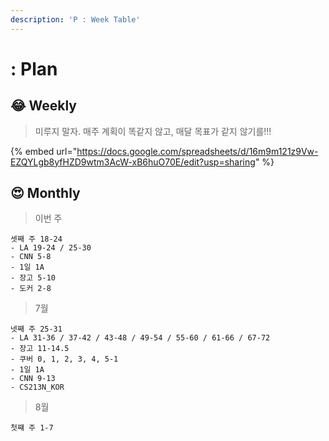 ```yaml
---
description: 'P : Week Table'
---
```


# : Plan

## 😂 Weekly

> 미루지 말자. 매주 계획이 똑같지 않고, 매달 목표가 같지 않기를!!!

{% embed url="https://docs.google.com/spreadsheets/d/16m9m121z9Vw-EZQYLgb8yfHZD9wtm3AcW-xB6huO70E/edit?usp=sharing" %}



## 😍 Monthly  

> 이번 주

```text
셋째 주 18-24
- LA 19-24 / 25-30 
- CNN 5-8
- 1일 1A
- 장고 5-10
- 도커 2-8
```



> 7월

```text
넷째 주 25-31
- LA 31-36 / 37-42 / 43-48 / 49-54 / 55-60 / 61-66 / 67-72
- 장고 11-14.5
- 쿠버 0, 1, 2, 3, 4, 5-1
- 1일 1A
- CNN 9-13
- CS213N_KOR
```



> 8월

```text
첫쨰 주 1-7
```

